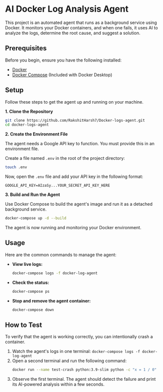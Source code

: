 # AI Docker Log Analysis Agent

This project is an automated agent that runs as a background service using Docker. It monitors your Docker containers, and when one fails, it uses AI to analyze the logs, determine the root cause, and suggest a solution.

## Prerequisites

Before you begin, ensure you have the following installed:
* [Docker](https://www.docker.com/products/docker-desktop/)
* [Docker Compose](https://docs.docker.com/compose/install/) (Included with Docker Desktop)

## Setup

Follow these steps to get the agent up and running on your machine.

**1. Clone the Repository**
```bash
git clone https://github.com/RakshitHarsh7/Docker-logs-agent.git
cd docker-logs-agent
```

**2. Create the Environment File**

The agent needs a Google API key to function. You must provide this in an environment file.

Create a file named `.env` in the root of the project directory:
```bash
touch .env
```
Now, open the `.env` file and add your API key in the following format:
```
GOOGLE_API_KEY=AIzaSy...YOUR_SECRET_API_KEY_HERE
```

**3. Build and Run the Agent**

Use Docker Compose to build the agent's image and run it as a detached background service.
```bash
docker-compose up -d --build
```
The agent is now running and monitoring your Docker environment.

## Usage

Here are the common commands to manage the agent:

* **View live logs:**
    ```bash
    docker-compose logs -f docker-log-agent
    ```

* **Check the status:**
    ```bash
    docker-compose ps
    ```

* **Stop and remove the agent container:**
    ```bash
    docker-compose down
    ```

## How to Test

To verify that the agent is working correctly, you can intentionally crash a container.

1.  Watch the agent's logs in one terminal: `docker-compose logs -f docker-log-agent`
2.  Open a second terminal and run the following command:
    ```bash
    docker run --name test-crash python:3.9-slim python -c "x = 1 / 0"
    ```
3.  Observe the first terminal. The agent should detect the failure and print its AI-powered analysis within a few seconds.
